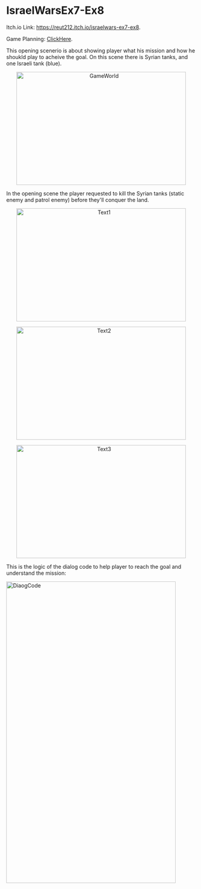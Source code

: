 

# IsraelWarsEx7-Ex8
Itch.io Link: https://reut212.itch.io/israelwars-ex7-ex8.

Game Planning: [ClickHere](https://github.com/Game-Dev-RDA/IsraelWarsEx7/blob/main/Docs/GamePlanning.pdf).

This opening scenerio is about showing player what his mission and how he shoukld play  to acheive the goal.
On this scene there is Syrian tanks, and one Israeli tank (blue).
<p align="center">
 <img
   src="/Images/GameWorld.jpg"
   alt="GameWorld"
   title="GameWorld"
   style="display: inline-block; width: 450px; height: 300px; margin-left: auto; margin-right: auto;">
 </p>
In the opening scene the player requested to kill the Syrian tanks (static enemy and patrol enemy) before they'll conquer the land.
<p align="center">
 <img
   src="/Images/Text1.jpg"
   alt="Text1"
   title="Text1"
   style="display: inline-block; width: 450px; height: 300px; margin-left: auto; margin-right: auto;">
 </p>
 <p align="center">
 <img
   src="/Images/Text2.jpg"
   alt="Text2"
   title="Text2"
   style="display: inline-block; width: 450px; height: 300px; margin-left: auto; margin-right: auto;">
 </p>
 <p align="center">
 <img
   src="/Images/Text3.jpg"
   alt="Text3"
   title="Text3"
   style="display: inline-block; width: 450px; height: 300px; margin-left: auto; margin-right: auto;">
 </p>
This is the logic of the dialog code to help player to reach the goal and understand the mission:
<p align="left">
 <img
   src="/Images/DiaogCode.jpg"
   alt="DiaogCode"
   title="DiaogCode"
   style="display: inline-block; width: 450px; height: 800px; margin-left: auto; margin-right: auto;">
 </p>
